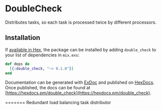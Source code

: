 # DoubleCheck

Distributes tasks, so each task is processed twice by different processors.

## Installation

If [available in Hex](https://hex.pm/docs/publish), the package can be installed
by adding `double_check` to your list of dependencies in `mix.exs`:

```elixir
def deps do
  [{:double_check, "~> 0.1.0"}]
end
```

Documentation can be generated with [ExDoc](https://github.com/elixir-lang/ex_doc)
and published on [HexDocs](https://hexdocs.pm). Once published, the docs can
be found at [https://hexdocs.pm/double_check](https://hexdocs.pm/double_check).

=======
Redundant load balancing task distributor
